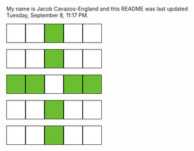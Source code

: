 My name is Jacob Cavazos-England and this README was last updated Tuesday, September 8, 11:17 PM.

![dead](.&#x2F;assets&#x2F;dead.png)![dead](.&#x2F;assets&#x2F;dead.png)![live](.&#x2F;assets&#x2F;live.png)![dead](.&#x2F;assets&#x2F;dead.png)![dead](.&#x2F;assets&#x2F;dead.png)  

![dead](.&#x2F;assets&#x2F;dead.png)![dead](.&#x2F;assets&#x2F;dead.png)![live](.&#x2F;assets&#x2F;live.png)![dead](.&#x2F;assets&#x2F;dead.png)![dead](.&#x2F;assets&#x2F;dead.png)  

![live](.&#x2F;assets&#x2F;live.png)![live](.&#x2F;assets&#x2F;live.png)![dead](.&#x2F;assets&#x2F;dead.png)![live](.&#x2F;assets&#x2F;live.png)![live](.&#x2F;assets&#x2F;live.png)  

![dead](.&#x2F;assets&#x2F;dead.png)![dead](.&#x2F;assets&#x2F;dead.png)![live](.&#x2F;assets&#x2F;live.png)![dead](.&#x2F;assets&#x2F;dead.png)![dead](.&#x2F;assets&#x2F;dead.png)  

![dead](.&#x2F;assets&#x2F;dead.png)![dead](.&#x2F;assets&#x2F;dead.png)![live](.&#x2F;assets&#x2F;live.png)![dead](.&#x2F;assets&#x2F;dead.png)![dead](.&#x2F;assets&#x2F;dead.png)  
